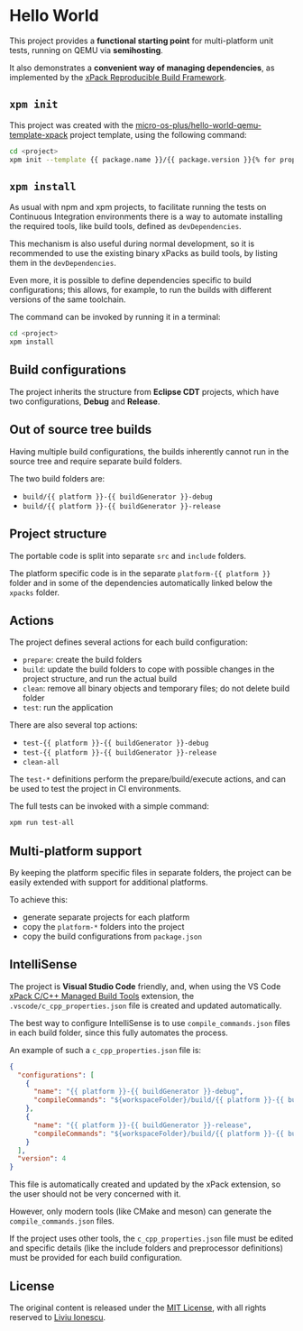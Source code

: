 # Hello World

This project provides a **functional starting point** for multi-platform
unit tests, running on QEMU via **semihosting**.

It also demonstrates a **convenient way of managing dependencies**,
as implemented by the
[xPack Reproducible Build Framework](https://xpack.github.io).

## `xpm init`

This project was created with the
[micro-os-plus/hello-world-qemu-template-xpack](https://github.com/micro-os-plus/hello-world-qemu-template-xpack)
project template, using the following command:

```sh
cd <project>
xpm init --template {{ package.name }}/{{ package.version }}{% for property in properties %} --property {{ property[0] }}={{ property[1]}}{% endfor %}
```

## `xpm install`

As usual with npm and xpm projects, to facilitate running the tests
on Continuous Integration environments there is a way to automate
installing the required tools, like build tools, defined as `devDependencies`.

This mechanism is also useful during normal development, so it is
recommended to use the existing binary xPacks as build tools, by
listing them in the `devDependencies`.

Even more, it is possible to define dependencies specific to
build configurations; this allows, for example, to run the builds
with different versions of the same toolchain.

The command can be invoked by running it in a terminal:

```sh
cd <project>
xpm install
```

## Build configurations

The project inherits the structure from **Eclipse CDT** projects,
which have two configurations, **Debug** and **Release**.

## Out of source tree builds

Having multiple build configurations,
the builds inherently cannot run in the source tree and require
separate build folders.

The two build folders are:

- `build/{{ platform }}-{{ buildGenerator }}-debug`
- `build/{{ platform }}-{{ buildGenerator }}-release`

## Project structure

The portable code is split into separate `src` and `include` folders.

The platform specific code is in the separate `platform-{{ platform }}` folder
and in some of the dependencies automatically linked below the `xpacks` folder.

## Actions

The project defines several actions for each build configuration:

- `prepare`: create the build folders
- `build`: update the build folders to cope with possible changes in
  the project structure, and run the actual build
- `clean`: remove all binary objects and temporary files; do not delete
  build folder
- `test`: run the application

There are also several top actions:

- `test-{{ platform }}-{{ buildGenerator }}-debug`
- `test-{{ platform }}-{{ buildGenerator }}-release`
- `clean-all`

The `test-*` definitions perform the prepare/build/execute actions,
and can be used to test the project in CI environments.

The full tests can be invoked with a simple command:

```sh
xpm run test-all
```

## Multi-platform support

By keeping the platform specific files in separate folders,
the project can be easily extended with support for additional platforms.

To achieve this:

- generate separate projects for each platform
- copy the `platform-*` folders into the project
- copy the build configurations from `package.json`

## IntelliSense

The project is **Visual Studio Code** friendly, and, when using the VS Code
[xPack C/C++ Managed Build Tools](https://marketplace.visualstudio.com/items?itemName=ilg-vscode.xpack)
extension, the `.vscode/c_cpp_properties.json` file is created and
updated automatically.

The best way to configure IntelliSense is to use `compile_commands.json`
files in each build folder, since this fully automates the process.

An example of such a `c_cpp_properties.json` file is:

```json
{
  "configurations": [
    {
      "name": "{{ platform }}-{{ buildGenerator }}-debug",
      "compileCommands": "${workspaceFolder}/build/{{ platform }}-{{ buildGenerator }}-debug/compile_commands.json"
    },
    {
      "name": "{{ platform }}-{{ buildGenerator }}-release",
      "compileCommands": "${workspaceFolder}/build/{{ platform }}-{{ buildGenerator }}-release/compile_commands.json"
    }
  ],
  "version": 4
}
```

This file is automatically created and updated by the xPack extension, so
the user should not be very concerned with it.

However, only modern tools (like CMake and meson) can generate the
`compile_commands.json` files.

If the project uses other tools, the
`c_cpp_properties.json` file must be edited and specific details (like
the include folders and preprocessor definitions) must be provided
for each build configuration.

## License

The original content is released under the
[MIT License](https://opensource.org/licenses/MIT), with all rights reserved to
[Liviu Ionescu](https://github.com/ilg-ul/).
